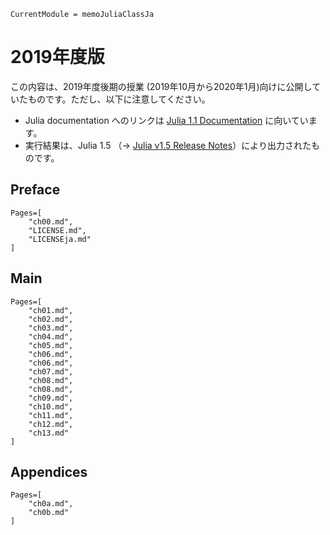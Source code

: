 ```@meta
CurrentModule = memoJuliaClassJa
```
# 2019年度版

この内容は、2019年度後期の授業 (2019年10月から2020年1月)向けに公開していたものです。ただし、以下に注意してください。
- Julia documentation へのリンクは [Julia 1.1 Documentation](https://docs.julialang.org/en/v1.1/) に向いています。
- 実行結果は、Julia 1.5 （→ [Julia v1.5 Release Notes](https://docs.julialang.org/en/v1/NEWS/#Julia-v1.5-Release-Notes)）により出力されたものです。

## Preface

```@contents
Pages=[
	"ch00.md",
	"LICENSE.md",
	"LICENSEja.md"
]
```

## Main

```@contents
Pages=[
	"ch01.md",
	"ch02.md",
	"ch03.md",
	"ch04.md",
	"ch05.md",
	"ch06.md",
	"ch06.md",
	"ch07.md",
	"ch08.md",
	"ch08.md",
	"ch09.md",
	"ch10.md",
	"ch11.md",
	"ch12.md",
	"ch13.md"
]
```

## Appendices

```@contents
Pages=[
	"ch0a.md",
	"ch0b.md"
]
```
